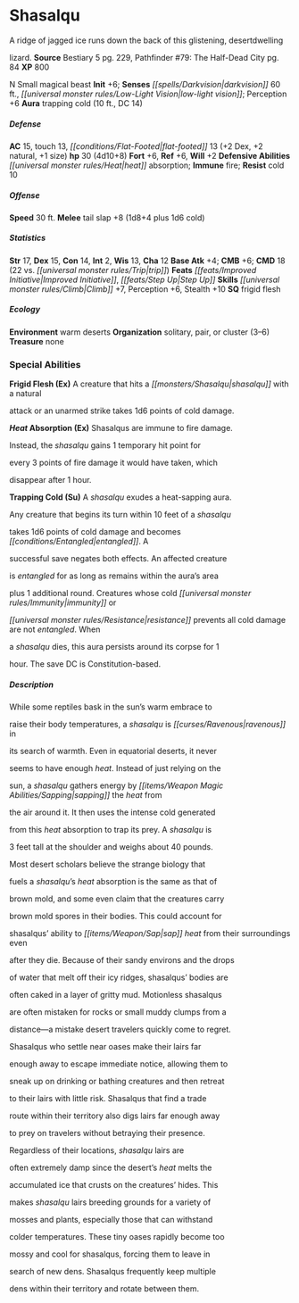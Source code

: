 ﻿---
cssclass: [monsters]
title1: Shasalqu
desc_short: A ridge of jagged ice runs down the back of this glistening, desertdwellinglizard.
title2: Shasalqu
CR: 3
sources:
- name: Bestiary 5
  page: 229
  link: http://paizo.com/products/btpy9g9x?Pathfinder-Roleplaying-Game-Bestiary-5
- name: 'Pathfinder #79: The Half-Dead City'
  page: 84
  link: http://paizo.com/products/btpy94qz?Pathfinder-Adventure-Path-79-The-HalfDead-City
XP: 800
alignment: N
size: Small
type: magical beast
initiative:
  bonus: 6
senses:
  darkvision: 60
  low-light vision: true
auras:
- name: trapping cold
  radius: 10
  DC: 14
AC:
  AC: 15
  touch: 13
  flat_footed: 13
  components:
    dex: 2
    natural: 2
    size: 1
HP:
  HP: 30
  long: 4d10+8
saves:
  fort: 6
  ref: 6
  will: 2
defensive_abilities:
- heat absorption
immunities:
- fire
resistances:
  cold: 10
speeds:
  base: 30
attacks:
  melee:
  - - text: tail slap +8 (1d8+4 plus 1d6 cold)
      entries:
      - - damage: 1d8+4
        - damage: 1d6
          type: cold
      attack: tail slap
      bonus:
      - 8
ability_scores:
  STR: 17
  DEX: 15
  CON: 14
  INT: 2
  WIS: 13
  CHA: 12
BAB: 4
CMB: 6
CMD: 18
CMD_other: 22 vs. trip
feats:
- name: Improved Initiative
- name: Step Up
skills:
  Climb: 7
  Perception: 6
  Stealth: 10
special_qualities:
- frigid flesh
ecology:
  environment: warm deserts
  organization: solitary, pair, or cluster (3-6)
  treasure_type: none
special_abilities:
  Frigid Flesh (Ex): A creature that hits a shasalqu with a naturalattack or an unarmed
    strike takes 1d6 points of cold damage.
  Heat Absorption (Ex): Shasalqus are immune to fire damage.Instead, the shasalqu
    gains 1 temporary hit point forevery 3 points of fire damage it would have taken,
    whichdisappear after 1 hour.
  Trapping Cold (Su): A shasalqu exudes a heat-sapping aura.Any creature that begins
    its turn within 10 feet of a shasalqutakes 1d6 points of cold damage and becomes
    entangled. Asuccessful save negates both effects. An affected creatureis entangled
    for as long as remains within the aura's areaplus 1 additional round. Creatures
    whose cold immunity orresistance prevents all cold damage are not entangled. Whena
    shasalqu dies, this aura persists around its corpse for 1hour. The save DC is
    Constitution-based.
desc_long: |-
  While some reptiles bask in the sun's warm embrace toraise their body temperatures, a shasalqu is ravenous inits search of warmth. Even in equatorial deserts, it neverseems to have enough heat. Instead of just relying on thesun, a shasalqu gathers energy by sapping the heat fromthe air around it. It then uses the intense cold generatedfrom this heat absorption to trap its prey. A shasalqu is3 feet tall at the shoulder and weighs about 40 pounds.

  Most desert scholars believe the strange biology thatfuels a shasalqu's heat absorption is the same as that ofbrown mold, and some even claim that the creatures carrybrown mold spores in their bodies. This could account forshasalqus' ability to sap heat from their surroundings evenafter they die. Because of their sandy environs and the dropsof water that melt off their icy ridges, shasalqus' bodies areoften caked in a layer of gritty mud. Motionless shasalqusare often mistaken for rocks or small muddy clumps from adistance-a mistake desert travelers quickly come to regret.

  Shasalqus who settle near oases make their lairs farenough away to escape immediate notice, allowing them tosneak up on drinking or bathing creatures and then retreatto their lairs with little risk. Shasalqus that find a traderoute within their territory also digs lairs far enough awayto prey on travelers without betraying their presence.

  Regardless of their locations, shasalqu lairs areoften extremely damp since the desert's heat melts theaccumulated ice that crusts on the creatures' hides. Thismakes shasalqu lairs breeding grounds for a variety ofmosses and plants, especially those that can withstandcolder temperatures. These tiny oases rapidly become toomossy and cool for shasalqus, forcing them to leave insearch of new dens. Shasalqus frequently keep multipledens within their territory and rotate between them.

---

# Shasalqu
A ridge of jagged ice runs down the back of this glistening, desertdwelling

lizard.
**Source** Bestiary 5 pg. 229, Pathfinder #79: The Half-Dead City pg. 84
**XP** 800

N Small magical beast
**Init** +6; **Senses** _[[spells/Darkvision|darkvision]]_ 60 ft., _[[universal monster rules/Low-Light Vision|low-light vision]]_; Perception +6
**Aura** trapping cold (10 ft., DC 14)

##### Defense

**AC** 15, touch 13, _[[conditions/Flat-Footed|flat-footed]]_ 13 (+2 Dex, +2 natural, +1 size)
**hp** 30 (4d10+8)
**Fort** +6, **Ref** +6, **Will** +2
**Defensive Abilities** _[[universal monster rules/Heat|heat]]_ absorption; **Immune** fire; **Resist** cold 10

##### Offense
**Speed** 30 ft.
**Melee** tail slap +8 (1d8+4 plus 1d6 cold)

##### Statistics
**Str** 17, **Dex** 15, **Con** 14, **Int** 2, **Wis** 13, **Cha** 12
**Base Atk** +4; **CMB** +6; **CMD** 18 (22 vs. _[[universal monster rules/Trip|trip]]_)
**Feats** _[[feats/Improved Initiative|Improved Initiative]]_, _[[feats/Step Up|Step Up]]_
**Skills** _[[universal monster rules/Climb|Climb]]_ +7, Perception +6, Stealth +10
**SQ** frigid flesh

##### Ecology

**Environment** warm deserts
**Organization** solitary, pair, or cluster (3–6)
**Treasure** none

### Special Abilities

**Frigid Flesh (Ex)** A creature that hits a _[[monsters/Shasalqu|shasalqu]]_ with a natural

attack or an unarmed strike takes 1d6 points of cold damage.

**_Heat_ Absorption (Ex)** Shasalqus are immune to fire damage.

Instead, the _shasalqu_ gains 1 temporary hit point for

every 3 points of fire damage it would have taken, which

disappear after 1 hour.

**Trapping Cold (Su)** A _shasalqu_ exudes a heat-sapping aura.

Any creature that begins its turn within 10 feet of a _shasalqu_

takes 1d6 points of cold damage and becomes _[[conditions/Entangled|entangled]]_. A

successful save negates both effects. An affected creature

is _entangled_ for as long as remains within the aura’s area

plus 1 additional round. Creatures whose cold _[[universal monster rules/Immunity|immunity]]_ or

_[[universal monster rules/Resistance|resistance]]_ prevents all cold damage are not _entangled_. When

a _shasalqu_ dies, this aura persists around its corpse for 1

hour. The save DC is Constitution-based.

##### Description

While some reptiles bask in the sun’s warm embrace to

raise their body temperatures, a _shasalqu_ is _[[curses/Ravenous|ravenous]]_ in

its search of warmth. Even in equatorial deserts, it never

seems to have enough _heat_. Instead of just relying on the

sun, a _shasalqu_ gathers energy by _[[items/Weapon Magic Abilities/Sapping|sapping]]_ the _heat_ from

the air around it. It then uses the intense cold generated

from this _heat_ absorption to trap its prey. A _shasalqu_ is

3 feet tall at the shoulder and weighs about 40 pounds.

Most desert scholars believe the strange biology that

fuels a _shasalqu_’s _heat_ absorption is the same as that of

brown mold, and some even claim that the creatures carry

brown mold spores in their bodies. This could account for

shasalqus’ ability to _[[items/Weapon/Sap|sap]]_ _heat_ from their surroundings even

after they die. Because of their sandy environs and the drops

of water that melt off their icy ridges, shasalqus’ bodies are

often caked in a layer of gritty mud. Motionless shasalqus

are often mistaken for rocks or small muddy clumps from a

distance—a mistake desert travelers quickly come to regret.

Shasalqus who settle near oases make their lairs far

enough away to escape immediate notice, allowing them to

sneak up on drinking or bathing creatures and then retreat

to their lairs with little risk. Shasalqus that find a trade

route within their territory also digs lairs far enough away

to prey on travelers without betraying their presence.

Regardless of their locations, _shasalqu_ lairs are

often extremely damp since the desert’s _heat_ melts the

accumulated ice that crusts on the creatures’ hides. This

makes _shasalqu_ lairs breeding grounds for a variety of

mosses and plants, especially those that can withstand

colder temperatures. These tiny oases rapidly become too

mossy and cool for shasalqus, forcing them to leave in

search of new dens. Shasalqus frequently keep multiple

dens within their territory and rotate between them.